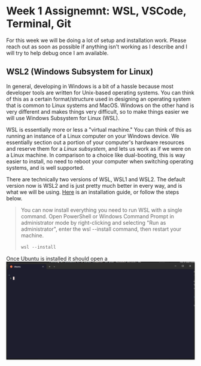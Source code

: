 # Week 1 Assignemnt: WSL, VSCode, Terminal, Git

For this week we will be doing a lot of setup and installation work. Please reach out as soon as possible if anything isn't working as I describe and I will try to help debug once I am available.

## WSL2 (Windows Subsystem for Linux)

In general, developing in Windows is a bit of a hassle because most developer tools are written for Unix-based operating systems. You can think of this as a certain format/structure used in designing an operating system that is common to Linux systems and MacOS. Windows on the other hand is very different and makes things very difficult, so to make things easier we will use Windows Subsystem for Linux (WSL).

WSL is essentially more or less a "virtual machine." You can think of this as running an instance of a Linux computer on your Windows device. We essentially section out a portion of your computer's hardware resources and reserve them for a *Linux subsystem*, and lets us work as if we were on a Linux machine. In comparison to a choice like dual-booting, this is way easier to install, no need to reboot your computer when switching operating systems, and is well supported.

There are technically two versions of WSL, WSL1 and WSL2. The default version now is WSL2 and is just pretty much better in every way, and is what we will be using. [Here](https://learn.microsoft.com/en-us/windows/wsl/install) is an installation guide, or follow the steps below.

> You can now install everything you need to run WSL with a single command. Open PowerShell or Windows Command Prompt in administrator mode by right-clicking and selecting "Run as administrator", enter the wsl --install command, then restart your machine.
> ```PowerShell
> wsl --install
> ```

Once Ubuntu is installed it should open a
![Asdf](wk1-0.png)








